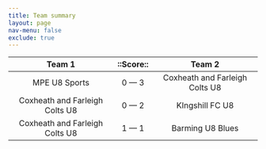 ```yaml
---
title: Team summary
layout: page
nav-menu: false
exclude: true
---
```




|             Team 1             |  ::Score::  |             Team 2             |
|:------------------------------:|:-----------:|:------------------------------:|
|         MPE U8 Sports          | 0 &mdash; 3 | Coxheath and Farleigh Colts U8 |
| Coxheath and Farleigh Colts U8 | 0 &mdash; 2 |        KIngshill FC U8         |
| Coxheath and Farleigh Colts U8 | 1 &mdash; 1 |        Barming U8 Blues        |

 <br /><br /><br />